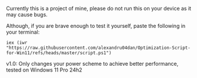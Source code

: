 Currently this is a project of mine, please do not run this on your device as it may cause bugs.


Although, if you are brave enough to test it yourself, paste the following in your terminal:

```iex (iwr "https://raw.githubusercontent.com/alexandru04dan/Optimization-Script-for-Win11/refs/heads/master/script.ps1")```


v1.0: Only changes your power scheme to achieve better performance, tested on Windows 11 Pro 24h2

